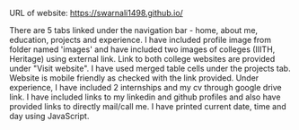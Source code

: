 URL of website: https://swarnali1498.github.io/

There are 5 tabs linked under the navigation bar - home, about me, education, projects and experience. 
I have included profile image from folder named 'images' and have included two images of colleges (IIITH, Heritage) using external link. 
Link to both college websites are provided under "Visit website". 
I have used merged table cells under the projects tab. 
Website is mobile friendly as checked with the link provided. 
Under experience, I have included 2 internships and my cv through google drive link. 
I have included links to my linkedin and github profiles and also have provided links to directly mail/call me. 
I have printed current date, time and day using JavaScript.
